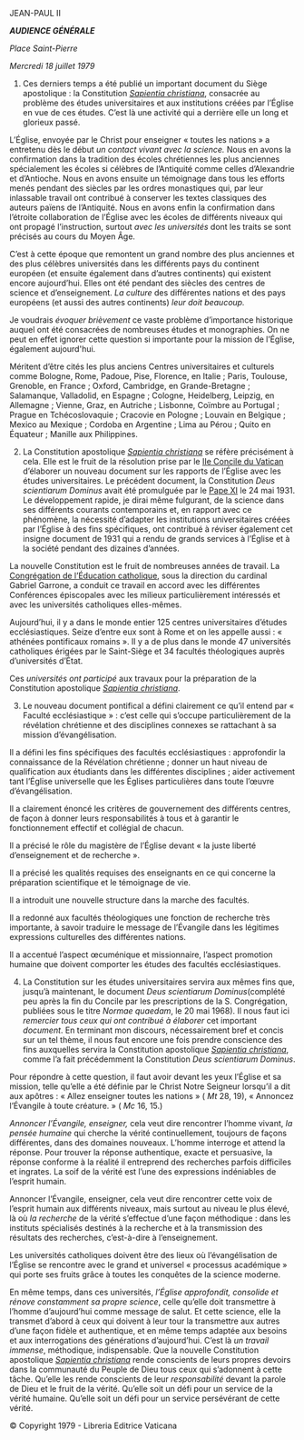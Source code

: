 JEAN-PAUL II

***AUDIENCE GÉNÉRALE***

*Place Saint-Pierre*

*Mercredi 18 juillet 1979*

1. Ces derniers temps a été publié un important document du Siège apostolique : la Constitution *[Sapientia christiana](/content/john-paul-ii/fr/apost_constitutions/documents/hf_jp-ii_apc_15041979_sapientia-christiana.html)*, consacrée au problème des études universitaires et aux institutions créées par l’Église en vue de ces études. C’est là une activité qui a derrière elle un long et glorieux passé.

L’Église, envoyée par le Christ pour enseigner « toutes les nations » a entretenu dès le début *un contact vivant avec la science.* Nous en avons la confirmation dans la tradition des écoles chrétiennes les plus anciennes spécialement les écoles si célèbres de l’Antiquité comme celles d’Alexandrie et d’Antioche. Nous en avons ensuite un témoignage dans tous les efforts menés pendant des siècles par les ordres monastiques qui, par leur inlassable travail ont contribué à conserver les textes classiques des auteurs païens de l’Antiquité. Nous en avons enfin la confirmation dans l’étroite collaboration de l’Église avec les écoles de différents niveaux qui ont propagé l’instruction, surtout *avec les universités* dont les traits se sont précisés au cours du Moyen Âge.

C’est à cette époque que remontent un grand nombre des plus anciennes et des plus célèbres universités dans les différents pays du continent européen (et ensuite également dans d’autres continents) qui existent encore aujourd’hui. Elles ont été pendant des siècles des centres de science et d’enseignement. *La culture* des différentes nations et des pays européens (et aussi des autres continents) *leur doit beaucoup.*

Je voudrais *évoquer brièvement* ce vaste problème d’importance historique auquel ont été consacrées de nombreuses études et monographies. On ne peut en effet ignorer cette question si importante pour la mission de l’Église, également aujourd'hui.

Méritent d’être cités les plus anciens Centres universitaires et culturels comme Bologne, Rome, Padoue, Pise, Florence, en Italie ; Paris, Toulouse, Grenoble, en France ; Oxford, Cambridge, en Grande-Bretagne ; Salamanque, Valladolid, en Espagne ; Cologne, Heidelberg, Leipzig, en Allemagne ; Vienne, Graz, en Autriche ; Lisbonne, Coïmbre au Portugal ; Prague en Tchécoslovaquie ; Cracovie en Pologne ; Louvain en Belgique ; Mexico au Mexique ; Cordoba en Argentine ; Lima au Pérou ; Quito en Équateur ; Manille aux Philippines.

2. La Constitution apostolique *[Sapientia christiana](/content/john-paul-ii/fr/apost_constitutions/documents/hf_jp-ii_apc_15041979_sapientia-christiana.html)* se réfère précisément à cela. Elle est le fruit de la résolution prise par le [IIe Concile du Vatican](http://www.vatican.va/archive/hist_councils/ii_vatican_council/index_fr.htm) d’élaborer un nouveau document sur les rapports de l’Église avec les études universitaires. Le précédent document, la Constitution *Deus scientiarum Dominus* avait été promulguée par le [Pape XI](/content/pius-xi/fr.html) le 24 mai 1931. Le développement rapide, je dirai même fulgurant, de la science dans ses différents courants contemporains et, en rapport avec ce phénomène, la nécessité d’adapter les institutions universitaires créées par l’Église à des fins spécifiques, ont contribué à réviser également cet insigne document de 1931 qui a rendu de grands services à l’Église et à la société pendant des dizaines d’années.

La nouvelle Constitution est le fruit de nombreuses années de travail. La [Congrégation de l’Éducation catholique](http://www.vatican.va/roman_curia/congregations/ccatheduc/index_fr.htm), sous la direction du cardinal Gabriel Garrone, a conduit ce travail en accord avec les différentes Conférences épiscopales avec les milieux particulièrement intéressés et avec les universités catholiques elles-mêmes.

Aujourd’hui, il y a dans le monde entier 125 centres universitaires d’études ecclésiastiques. Seize d’entre eux sont à Rome et on les appelle aussi : « athénées pontificaux romains ». Il y a de plus dans le monde 47 universités catholiques érigées par le Saint-Siège et 34 facultés théologiques auprès d’universités d’État.

Ces *universités ont participé* aux travaux pour la préparation de la Constitution apostolique *[Sapientia christiana](/content/john-paul-ii/fr/apost_constitutions/documents/hf_jp-ii_apc_15041979_sapientia-christiana.html)*.

3. Le nouveau document pontifical a défini clairement ce qu’il entend par « Faculté ecclésiastique » : c’est celle qui s’occupe particulièrement de la révélation chrétienne et des disciplines connexes se rattachant à sa mission d’évangélisation.

Il a défini les fins spécifiques des facultés ecclésiastiques : approfondir la connaissance de la Révélation chrétienne ; donner un haut niveau de qualification aux étudiants dans les différentes disciplines ; aider activement tant l’Église universelle que les Églises particulières dans toute l’œuvre d’évangélisation.

Il a clairement énoncé les critères de gouvernement des différents centres, de façon à donner leurs responsabilités à tous et à garantir le fonctionnement effectif et collégial de chacun.

Il a précisé le rôle du magistère de l’Église devant « la juste liberté d’enseignement et de recherche ».

Il a précisé les qualités requises des enseignants en ce qui concerne la préparation scientifique et le témoignage de vie.

Il a introduit une nouvelle structure dans la marche des facultés.

Il a redonné aux facultés théologiques une fonction de recherche très importante, à savoir traduire le message de l’Évangile dans les légitimes expressions culturelles des différentes nations.

Il a accentué l’aspect œcuménique et missionnaire, l’aspect promotion humaine que doivent comporter les études des facultés ecclésiastiques.

4. La Constitution sur les études universitaires servira aux mêmes fins que, jusqu’à maintenant, le document *Deus scientiarum Dominus*(complété peu après la fin du Concile par les prescriptions de la S. Congrégation, publiées sous le titre *Normae quaedam*, le 20 mai 1968). Il nous faut ici *remercier tous ceux qui ont contribué à élaborer* cet important *document*. En terminant mon discours, nécessairement bref et concis sur un tel thème, il nous faut encore une fois prendre conscience des fins auxquelles servira la Constitution apostolique *[Sapientia christiana](/content/john-paul-ii/fr/apost_constitutions/documents/hf_jp-ii_apc_15041979_sapientia-christiana.html)*, comme l’a fait précédemment la Constitution *Deus scientiarum Dominus*.

Pour répondre à cette question, il faut avoir devant les yeux l’Église et sa mission, telle qu’elle a été définie par le Christ Notre Seigneur lorsqu’il a dit aux apôtres : « Allez enseigner toutes les nations » ( *Mt* 28, 19), « Annoncez l’Évangile à toute créature. » ( *Mc* 16, 15.)

*Annoncer l’Évangile, enseigner,* cela veut dire rencontrer l’homme vivant, *la pensée humaine* qui cherche la vérité continuellement, toujours de façons différentes, dans des domaines nouveaux. L’homme interroge et attend la réponse. Pour trouver la réponse authentique, exacte et persuasive, la réponse conforme à la réalité il entreprend des recherches parfois difficiles et ingrates. La soif de la vérité est l’une des expressions indéniables de l’esprit humain.

Annoncer l’Évangile, enseigner, cela veut dire rencontrer cette voix de l’esprit humain aux différents niveaux, mais surtout au niveau le plus élevé, là où *la recherche* de la vérité s’effectue d’une façon méthodique : dans les instituts spécialisés destinés à la recherche et à la transmission des résultats des recherches, c’est-à-dire à l’enseignement.

Les universités catholiques doivent être des lieux où l’évangélisation de l’Église se rencontre avec le grand et universel « processus académique » qui porte ses fruits grâce à toutes les conquêtes de la science moderne.

En même temps, dans ces universités, *l’Église approfondit, consolide et rénove constamment sa propre science*, celle qu’elle doit transmettre à l’homme d’aujourd’hui comme message de salut. Et cette science, elle la transmet d’abord à ceux qui doivent à leur tour la transmettre aux autres d’une façon fidèle et authentique, et en même temps adaptée aux besoins et aux interrogations des générations d’aujourd’hui. C’est là *un travail immense*, méthodique, indispensable. Que la nouvelle Constitution apostolique *[Sapientia christiana](/content/john-paul-ii/fr/apost_constitutions/documents/hf_jp-ii_apc_15041979_sapientia-christiana.html)* rende conscients de leurs propres devoirs dans la communauté du Peuple de Dieu tous ceux qui s’adonnent à cette tâche. Qu’elle les rende conscients de leur *responsabilité* devant la parole de Dieu et le fruit de la vérité. Qu’elle soit un défi pour un service de la vérité humaine. Qu’elle soit un défi pour un service persévérant de cette vérité.

© Copyright 1979 - Libreria Editrice Vaticana